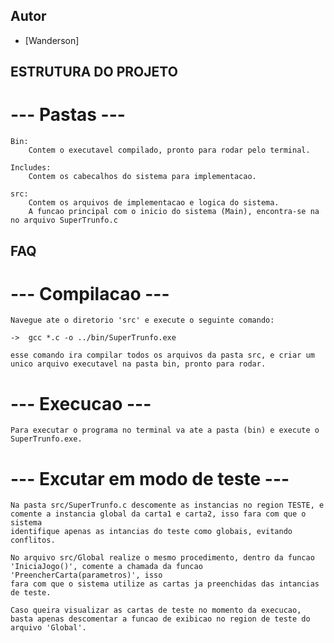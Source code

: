 ## Autor
- [Wanderson]

## ESTRUTURA DO PROJETO

# --- Pastas ---
    Bin:
        Contem o executavel compilado, pronto para rodar pelo terminal.

    Includes:
        Contem os cabecalhos do sistema para implementacao.

    src:
        Contem os arquivos de implementacao e logica do sistema.
        A funcao principal com o inicio do sistema (Main), encontra-se na no arquivo SuperTrunfo.c

## FAQ

# --- Compilacao ---
    Navegue ate o diretorio 'src' e execute o seguinte comando:
    
    ->  gcc *.c -o ../bin/SuperTrunfo.exe

    esse comando ira compilar todos os arquivos da pasta src, e criar um unico arquivo executavel na pasta bin, pronto para rodar.

# --- Execucao ---
    Para executar o programa no terminal va ate a pasta (bin) e execute o SuperTrunfo.exe.

# --- Excutar em modo de teste ---
    Na pasta src/SuperTrunfo.c descomente as instancias no region TESTE, e comente a instancia global da carta1 e carta2, isso fara com que o sistema
    identifique apenas as intancias do teste como globais, evitando conflitos.

    No arquivo src/Global realize o mesmo procedimento, dentro da funcao 'IniciaJogo()', comente a chamada da funcao 'PreencherCarta(parametros)', isso
    fara com que o sistema utilize as cartas ja preenchidas das intancias de teste.

    Caso queira visualizar as cartas de teste no momento da execucao, basta apenas descomentar a funcao de exibicao no region de teste do arquivo 'Global'.